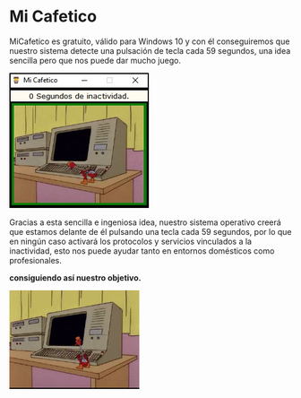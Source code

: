 # Mi Cafetico

MiCafetico es gratuito, válido para Windows 10 y con él conseguiremos que nuestro sistema detecte una pulsación de tecla cada 59 segundos, una idea sencilla pero que nos puede dar mucho juego.

![](Imagenes/PantallaMiCafetico.jpg)

Gracias a esta sencilla e ingeniosa idea, nuestro sistema operativo creerá que estamos delante de él pulsando una tecla cada 59 segundos, por lo que en ningún caso activará los protocolos y servicios vinculados a la inactividad, esto nos puede ayudar tanto en entornos domésticos como profesionales.

**consiguiendo así nuestro objetivo.**

![](Imagenes/PajaroBebedor.gif)
